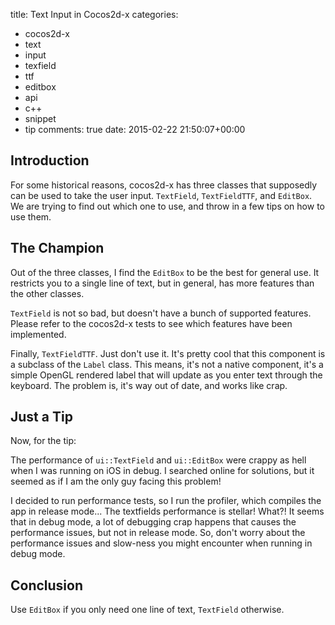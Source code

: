 title: Text Input in Cocos2d-x
categories:
- cocos2d-x
- text
- input
- texfield
- ttf
- editbox
- api
- c++
- snippet
- tip
comments: true
date: 2015-02-22 21:50:07+00:00

## Introduction

For some historical reasons, cocos2d-x has three classes that supposedly can be used to take the user input. `TextField`, `TextFieldTTF`, and `EditBox`. We are trying to find out which one to use, and throw in a few tips on how to use them.

## The Champion

Out of the three classes, I find the `EditBox` to be the best for general use. It restricts you to a single line of text, but in general, has more features than the other classes.

`TextField` is not so bad, but doesn't have a bunch of supported features. Please refer to the cocos2d-x tests to see which features have been implemented.

Finally, `TextFieldTTF`. Just don't use it. It's pretty cool that this component is a subclass of the `Label` class. This means, it's not a native component, it's a simple OpenGL rendered label that will update as you enter text through the keyboard. The problem is, it's way out of date, and works like crap.

## Just a Tip

Now, for the tip:

The performance of `ui::TextField` and `ui::EditBox` were crappy as hell when I was running on iOS in debug. I searched online for solutions, but it seemed as if I am the only guy facing this problem!

I decided to run performance tests, so I run the profiler, which compiles the app in release mode... The textfields performance is stellar! What?! It seems that in debug mode, a lot of debugging crap happens that causes the performance issues, but not in release mode. So, don't worry about the performance issues and slow-ness you might encounter when running in debug mode.

## Conclusion

Use `EditBox` if you only need one line of text, `TextField` otherwise.
